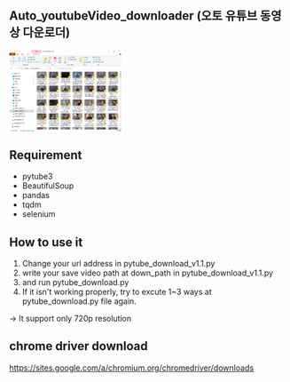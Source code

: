 ## Auto_youtubeVideo_downloader (오토 유튜브 동영상 다운로더)

<img src="result.PNG" width="40%" align="center">

## Requirement

* pytube3
* BeautifulSoup
* pandas
* tqdm
* selenium

## How to use it

1. Change your url address in pytube_download_v1.1.py
2. write your save video path at down_path in pytube_download_v1.1.py
3. and run pytube_download.py
4. If it isn't working properly, try to excute 1~3 ways at pytube_download.py file again.

-> It support only 720p resolution

## chrome driver download

https://sites.google.com/a/chromium.org/chromedriver/downloads
